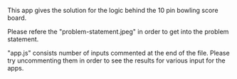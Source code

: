 This app gives the solution for the logic behind the 10 pin bowling score board.

Please refere the "problem-statement.jpeg" in order to get into the problem statement.

"app.js" consists number of inputs commented at the end of the file. Please try uncommenting them in order to see the results for various input for the apps.